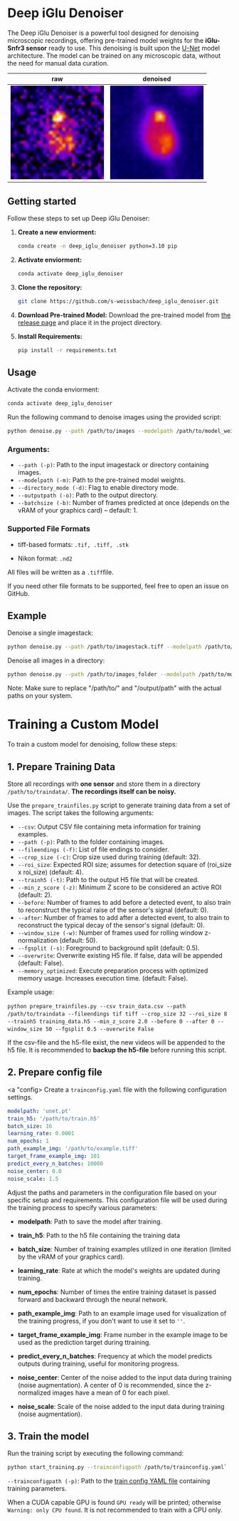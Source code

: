 # Deep iGlu Denoiser

The Deep iGlu Denoiser is a powerful tool designed for denoising microscopic recordings, offering pre-trained model weights for the **iGlu-Snfr3 sensor** ready to use. This denoising is built upon the [U-Net](https://link.springer.com/chapter/10.1007/978-3-319-24574-4_28) model architecture. The model can be trained on any microscopic data, without the need for manual data curation.

| **raw**                                                             | denoised                                                                      |
| ------------------------------------------------------------------- | ----------------------------------------------------------------------------- |
| <img src="graphics/raw.gif" title="raw" alt="raw synapse" width="210"> | <img src="graphics/denoised.gif" title="denoised" alt="denoised synapse" width="210"> |



## Getting started

Follow these steps to set up Deep iGlu Denoiser:

1. **Create a new enviorment:**

   ```bash
   conda create -n deep_iglu_denoiser python=3.10 pip
   ```

2. **Activate enviorment:**

   ```bash
   conda activate deep_iglu_denoiser
   ```

3. **Clone the repository:**

   ```bash
   git clone https://github.com/s-weissbach/deep_iglu_denoiser.git
   ```

4. **Download Pre-trained Model:**
   Download the pre-trained model from [the release page](https://github.com/s-weissbach/deep_iglu_denoiser/releases/) and place it in the project directory.

5. **Install Requirements:**

   ```bash
   pip install -r requirements.txt
   ```

## Usage
Activate the conda enviorment:
```bash
conda activate deep_iglu_denoiser
```

Run the following command to denoise images using the provided script:

```bash
python denoise.py --path /path/to/images --modelpath /path/to/model_weights --directory_mode -o /output/path
```

### Arguments:

- `--path (-p)`: Path to the input imagestack or directory containing images.
- `--modelpath (-m)`: Path to the pre-trained model weights.
- `--directory_mode (-d)`: Flag to enable directory mode.
- `--outputpath (-o)`: Path to the output directory.
- `--batchsize (-b)`: Number of frames predicted at once (depends on the vRAM of your graphics card) – default: 1.

### Supported File Formats

- tiff-based formats: `.tif, .tiff, .stk`

- Nikon format: `.nd2`

All files will be written as a `.tiff`file.

If you need other file formats to be supported, feel free to open an issue on GitHub.

## Example

Denoise a single imagestack:

```bash
python denoise.py --path /path/to/imagestack.tiff --modelpath /path/to/model.pt --outputpath /output/path
```

Denoise all images in a directory:

```bash
python denoise.py --path /path/to/images_folder --modelpath /path/to/model_weights --directory_mode -o /output/path
```

Note: Make sure to replace "/path/to/" and "/output/path" with the actual paths on your system.

# Training a Custom Model

To train a custom model for denoising, follow these steps:

## 1. Prepare Training Data

Store all recordings with **one sensor** and store them in a directory `/path/to/traindata/`. **The recordings itself can be noisy.**

Use the `prepare_trainfiles.py` script to generate training data from a set of images. The script takes the following arguments:

- `--csv`: Output CSV file containing meta information for training examples.
- `--path (-p)`: Path to the folder containing images.
- `--fileendings (-f)`: List of file endings to consider.
- `--crop_size (-c)`: Crop size used during training (default: 32).
- `--roi_size`: Expected ROI size; assumes for detection square of (roi_size x roi_size) (default: 4).
- `--trainh5 (-t)`: Path to the output H5 file that will be created.
- `--min_z_score (-z)`: Minimum Z score to be considered an active ROI (default: 2).
- `--before`: Number of frames to add before a detected event, to also train to reconstruct the typical raise of the sensor's signal (default: 0).
- `--after`: Number of frames to add after a detected event, to also train to reconstruct the typical decay of the sensor's signal (default: 0).
- `--window_size (-w)`: Number of frames used for rolling window z-normalization (default: 50).
- `--fgsplit (-s)`: Foreground to background split (default: 0.5).
- `--overwrite`: Overwrite existing H5 file. If false, data will be appended (default: False).
- `--memory_optimized`: Execute preparation process with optimized memory usage. Increases execution time. (default: False).

Example usage:

`python prepare_trainfiles.py --csv train_data.csv --path /path/to/traindata --fileendings tif tiff --crop_size 32 --roi_size 8 --trainh5 training_data.h5 --min_z_score 2.0 --before 0 --after 0 --window_size 50 --fgsplit 0.5 --overwrite False`

If the csv-file and the h5-file exist, the new videos will be appended to the h5 file. It is recommended to **backup the h5-file** before running this script.

## 2. Prepare config file

<a "config> Create a `trainconfig.yaml` file with the following configuration settings. </a>

```yaml
modelpath: 'unet.pt'
train_h5: '/path/to/train.h5'
batch_size: 16
learning_rate: 0.0001
num_epochs: 1
path_example_img: '/path/to/example.tiff'
target_frame_example_img: 101
predict_every_n_batches: 10000
noise_center: 0.0
noise_scale: 1.5
```

Adjust the paths and parameters in the configuration file based on your specific setup and requirements. This configuration file will be used during the training process to specify various parameters:

- **modelpath**: Path to save the model after training.

- **train_h5**: Path to the h5 file containing the training data

- **batch_size**: Number of training examples utilized in one iteration (limited by the vRAM of your graphics card).

- **learning_rate**: Rate at which the model's weights are updated during training.

- **num_epochs**: Number of times the entire training dataset is passed forward and backward through the neural network.

- **path_example_img**: Path to an example image used for visualization of the training progress, if you don't want to use it set to `''`.

- **target_frame_example_img**: Frame number in the example image to be used as the prediction target during ttraining.

- **predict_every_n_batches**: Frequency at which the model predicts outputs during training, useful for monitoring progress.

- **noise_center**: Center of the noise added to the input data during training (noise augmentation). A center of 0 is recommended, since the z-normalized images have a mean of 0 for each pixel.

- **noise_scale**: Scale of the noise added to the input data during training (noise augmentation).

## 3. Train the model

Run the training script by executing the following command:

```bash
python start_training.py --trainconfigpath /path/to/trainconfig.yaml`
```

`--trainconfigpath (-p)`: Path to the [train config YAML file](config) containing training parameters.

When a CUDA capable GPU is found `GPU ready` will be printed; otherwise `Warning: only CPU found`. It is not recommended to train with a CPU only.
